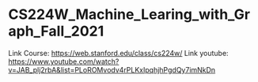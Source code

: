 # CS224W_Machine_Learing_with_Graph_Fall_2021

Link Course: https://web.stanford.edu/class/cs224w/
Link youtube: https://www.youtube.com/watch?v=JAB_plj2rbA&list=PLoROMvodv4rPLKxIpqhjhPgdQy7imNkDn
